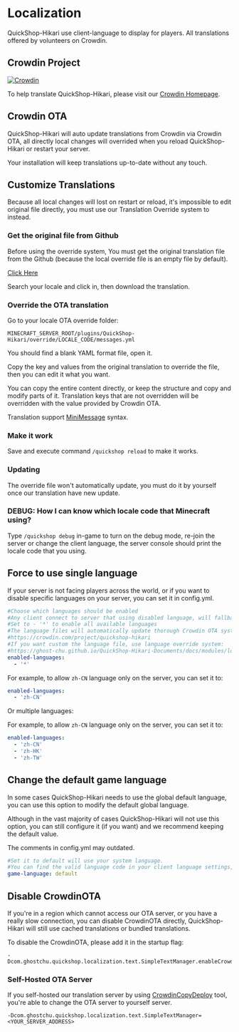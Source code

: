 # Localization

QuickShop-Hikari use client-language to display for players. All translations offered by volunteers on Crowdin.

## Crowdin Project

[![Crowdin](https://badges.crowdin.net/quickshop-hikari/localized.svg)](https://crowdin.com/project/quickshop-hikari)

To help translate QuickShop-Hikari, please visit our [Crowdin Homepage](https://crowdin.com/project/quickshop-hikari).

## Crowdin OTA

QuickShop-Hikari will auto update translations from Crowdin via Crowdin OTA, all directly local changes will overrided when you reload QuickShop-Hikari or restart your server.

Your installation will keep translations up-to-date without any touch.

## Customize Translations

Because all local changes will lost on restart or reload, it's impossible to edit original file directly, you must use our Translation Override system to instead.

### Get the original file from Github

Before using the override system, You must get the original translation file from the Github (because the local override file is an empty file by default).

[Click Here](https://github.com/Ghost-chu/QuickShop-Hikari/tree/hikari/crowdin/lang)

Search your locale and click in, then download the translation.

### Override the OTA translation

Go to your locale OTA override folder:

`MINECRAFT_SERVER_ROOT/plugins/QuickShop-Hikari/override/LOCALE_CODE/messages.yml`

You should find a blank YAML format file, open it.

Copy the key and values from the original translation to override the file, then you can edit it what you want.

You can copy the entire content directly, or keep the structure and copy and modify parts of it. Translation keys that are not overridden will be overridden with the value provided by Crowdin OTA.

Translation support [MiniMessage](https://docs.adventure.kyori.net/minimessage/) syntax.

### Make it work

Save and execute command `/quickshop reload` to make it works.

### Updating

The override file won't automatically update, you must do it by yourself once our translation have new update.

### DEBUG: How I can know which locale code that Minecraft using?

Type `/quickshop debug` in-game to turn on the debug mode, re-join the server or change the client language, the server console should print the locale code that you using.

## Force to use single language

If your server is not facing players across the world, or if you want to disable specific languages on your server, you can set it in config.yml.

```yaml
#Choose which languages should be enabled
#Any client connect to server that using disabled language, will fallback to game-language option there
#Set to - '*' to enable all available languages
#The language files will automatically update thorough Crowdin OTA system, you can translate it there:
#https://crowdin.com/project/quickshop-hikari
#If you want custom the language file, use language override system:
#https://ghost-chu.github.io/QuickShop-Hikari-Documents/docs/modules/localization
enabled-languages:
  - '*'
```

For example, to allow `zh-CN` language only on the server, you can set it to:

```yaml
enabled-languages:
  - 'zh-CN'
```

Or multiple languages:

For example, to allow `zh-CN` language only on the server, you can set it to:

```yaml
enabled-languages:
  - 'zh-CN'
  - 'zh-HK'
  - 'zh-TW'
```

## Change the default game language

In some cases QuickShop-Hikari needs to use the global default language, you can use this option to modify the default global language.

Although in the vast majority of cases QuickShop-Hikari will not use this option, you can still configure it (if you want) and we recommend keeping the default value.

The comments in config.yml may outdated.

```yaml
#Set it to default will use your system language.
#You can find the valid language code in your client language settings, like en_us
game-language: default
```

## Disable CrowdinOTA

If you're in a region which cannot access our OTA server, or you have a really slow connection, you can disable CrowdinOTA directly, QuickShop-Hikari will still use cached translations or bundled translations.

To disable the CrowdinOTA, please add it in the startup flag:

```shell
-Dcom.ghostchu.quickshop.localization.text.SimpleTextManager.enableCrowdinOTA=false
```

### Self-Hosted OTA Server

If you self-hosted our translation server by using [CrowdinCopyDeploy](https://github.com/Ghost-chu/CrowdinCopyDeploy) tool, you're able to change the OTA server to yourself server.

```shell
-Dcom.ghostchu.quickshop.localization.text.SimpleTextManager=<YOUR_SERVER_ADDRESS>
```



